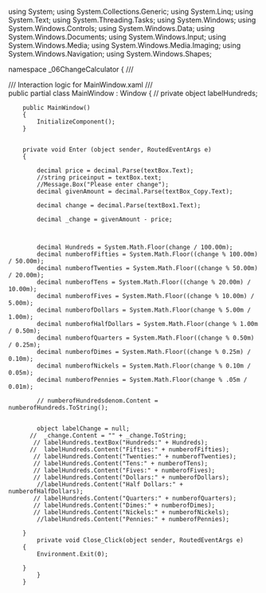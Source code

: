 using System;
using System.Collections.Generic;
using System.Linq;
using System.Text;
using System.Threading.Tasks;
using System.Windows;
using System.Windows.Controls;
using System.Windows.Data;
using System.Windows.Documents;
using System.Windows.Input;
using System.Windows.Media;
using System.Windows.Media.Imaging;
using System.Windows.Navigation;
using System.Windows.Shapes;

namespace _06ChangeCalculator
{
    /// <summary>
    /// Interaction logic for MainWindow.xaml
    /// </summary>
    public partial class MainWindow : Window
    {
      //  private object labelHundreds;

        public MainWindow()
        {
            InitializeComponent();
        }


        private void Enter (object sender, RoutedEventArgs e)
        {

            decimal price = decimal.Parse(textBox.Text);
			//string priceinput = textBox.text;
			//Message.Box("Please enter change");
            decimal givenAmount = decimal.Parse(textBox_Copy.Text);

            decimal change = decimal.Parse(textBox1.Text);

            decimal _change = givenAmount - price;

         

            decimal Hundreds = System.Math.Floor(change / 100.00m);
            decimal numberofFifties = System.Math.Floor((change % 100.00m) / 50.00m);
            decimal numberofTwenties = System.Math.Floor((change % 50.00m) / 20.00m);
            decimal numberofTens = System.Math.Floor((change % 20.00m) / 10.00m);
            decimal numberofFives = System.Math.Floor((change % 10.00m) / 5.00m);
            decimal numberofDollars = System.Math.Floor(change % 5.00m / 1.00m);
            decimal numberofHalfDollars = System.Math.Floor(change % 1.00m / 0.50m);
            decimal numberofQuarters = System.Math.Floor((change % 0.50m) / 0.25m);
            decimal numberofDimes = System.Math.Floor((change % 0.25m) / 0.10m);
            decimal numberofNickels = System.Math.Floor(change % 0.10m / 0.05m);
            decimal numberofPennies = System.Math.Floor(change % .05m / 0.01m);

            // numberofHundredsdenom.Content = numberofHundreds.ToString();
          

            object labelChange = null;
          //  _change.Content = "" + _change.ToString;
           // labelHundreds.textBox("Hundreds:" + Hundreds);
          //  labelHundreds.Content("Fifties:" + numberofFifties);
           // labelHundreds.Content("Twenties:" + numberofTwenties);
           // labelHundreds.Content("Tens:" + numberofTens);
           // labelHundreds.Content("Fives:" + numberofFives);
           // labelHundreds.Content("Dollars:" + numberofDollars);
            //labelHundreds.Content("Half Dollars:" + numberofHalfDollars);
           // labelHundreds.Content("Quarters:" + numberofQuarters);
           // labelHundreds.Content("Dimes:" + numberofDimes);
           // labelHundreds.Content("Nickels:" + numberofNickels);
            //labelHundreds.Content("Pennies:" + numberofPennies);
            
        }
            private void Close_Click(object sender, RoutedEventArgs e)
        {
            Environment.Exit(0);

        }
            }
        }
